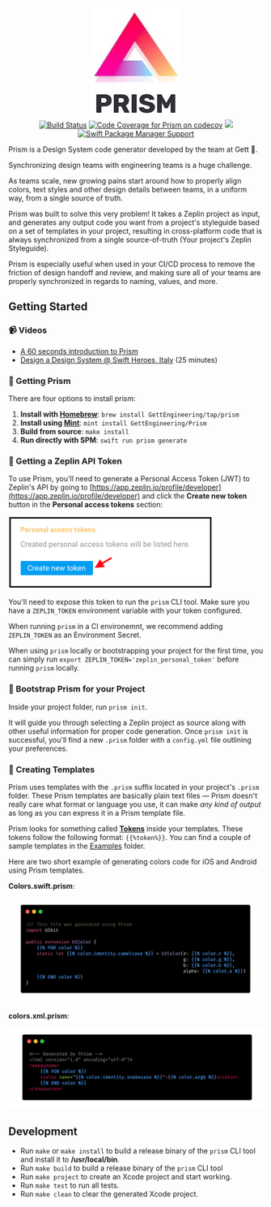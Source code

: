 <p align="center">
<img src="Assets/gh/logo.jpg" alt="Prism: Design System Code Generator logo" title="Prism: Design System Code Generator logo" />
<br />
<a href="https://actions-badge.atrox.dev/GettEngineering/Prism/goto" target="_blank" alt="Build Status" title="Build Status"><img src="https://img.shields.io/endpoint.svg?url=https%3A%2F%2Factions-badge.atrox.dev%2FGettEngineering%2FPrism%2Fbadge" alt="Build Status" title="Build Status"></a>
<a href="https://codecov.io/gh/GettEngineering/Prism" target="_blank" alt="Code Coverage for Prism on codecov" title="Code Coverage for Prism on codecov"><img src="https://codecov.io/gh/GettEngineering/Prism/branch/master/graph/badge.svg" alt="Code Coverage for Prism on codecov" title="Code Coverage for Prism on codecov"/></a>
<img src="https://img.shields.io/badge/platform-macOS%20%7C%20Linux-%23989898" />
<a href="https://github.com/apple/swift-package-manager"><img src="https://img.shields.io/badge/SPM-compatible-brightgreen.svg" alt="Swift Package Manager Support" /></a>
</p>

Prism is a Design System code generator developed by the team at Gett 🚕.

Synchronizing design teams with engineering teams is a huge challenge.

As teams scale, new growing pains start around how to properly align colors, text styles and other design details between teams, in a uniform way, from a single source of truth.

Prism was built to solve this very problem! It takes a Zeplin project as input, and generates any output code you want from a project's styleguide based on a set of templates in your project, resulting in cross-platform code that is always synchronized from a single source-of-truth (Your project's Zeplin Styleguide).

Prism is especially useful when used in your CI/CD process to remove the friction of design handoff and review, and making sure all of your teams are properly synchronized in regards to naming, values, and more.

## Getting Started

### 📹 Videos

* [A 60 seconds introduction to Prism](https://www.youtube.com/watch?v=MNcAAUji-YY)
* [Design a Design System @ Swift Heroes, Italy](https://www.youtube.com/watch?v=UFyx7EtbcMU) (25 minutes)

### 🌈 Getting Prism

There are four options to install prism: 

1. **Install with [Homebrew](https://brew.sh)**: `brew install GettEngineering/tap/prism`
1. **Install using [Mint](https://github.com/yonaskolb/Mint)**: `mint install GettEngineering/Prism`
1. **Build from source**: `make install`
1. **Run directly with SPM**: `swift run prism generate` 

### 🔑 Getting a Zeplin API Token

To use Prism, you'll need to generate a Personal Access Token (JWT) to Zeplin's API by going to [https://app.zeplin.io/profile/developer](https://app.zeplin.io/profile/developer) and click the **Create new token** button in the **Personal access tokens** section:

![Generating a Zeplin Personal Access Token](Assets/gh/pat.png "Generating a Zeplin Personal Access Token")

You'll need to expose this token to run the `prism` CLI tool. Make sure you have a `ZEPLIN_TOKEN` environment variable with your token configured. 

When running `prism` in a CI environemnt, we recommend adding `ZEPLIN_TOKEN` as an Environment Secret.

When using `prism` locally or bootstrapping your project for the first time, you can simply run `export ZEPLIN_TOKEN='zeplin_personal_token'` before running `prism` locally.

### 👢 Bootstrap Prism for your Project

Inside your project folder, run `prism init`. 

It will guide you through selecting a Zeplin project as source along with other useful information for proper code generation. Once `prism init` is successful, you'll find a new `.prism` folder with a `config.yml` file outlining your preferences.

### 🎨 Creating Templates

Prism uses templates with the `.prism` suffix located in your project's `.prism` folder. These Prism templates are basically plain text files — Prism doesn't really care what format or language you use, it can make _any kind of output_ as long as you can express it in a Prism template file.

Prism looks for something called [**Tokens**](Documentation/Tokens.md) inside your templates. These tokens follow the following format: `{{%token%}}`. You can find a couple of sample templates in the [Examples](https://github.com/gtforge/Prism/tree/master/Examples) folder.

Here are two short example of generating colors code for iOS and Android using Prism templates.

**Colors.swift.prism**:

![Color.swift iOS Prism Template](Assets/gh/Colors-iOS.gif "Color.swift iOS Prism Template")

**colors.xml.prism**:

![Color.swift Android Prism Template](Assets/gh/Colors-Android.gif "Color.swift Android Prism Template")
    
## Development

* Run `make` or `make install` to build a release binary of the `prism` CLI tool and install it to **/usr/local/bin**.
* Run `make build` to build a release binary of the `prism` CLI tool
* Run `make project` to create an Xcode project and start working.
* Run `make test` to run all tests.
* Run `make clean` to clear the generated Xcode project.

